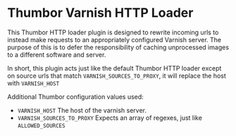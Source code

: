 # Thumbor Varnish HTTP Loader

This Thumbor HTTP loader plugin is designed to rewrite incoming urls to instead make requests to
an appropriately configured Varnish server. The purpose of this is to defer the responsibility
of caching unprocessed images to a different software and server.

In short, this plugin acts just like the default Thumbor HTTP loader except on source
urls that match `VARNISH_SOURCES_TO_PROXY`, it will replace the host with `VARNISH_HOST`

Additional Thumbor configuration values used:

- `VARNISH_HOST` The host of the varnish server.  
- `VARNISH_SOURCES_TO_PROXY` Expects an array of regexes, just like `ALLOWED_SOURCES`
